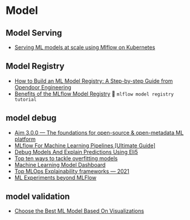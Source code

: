 # Model 


## Model Serving
+ [Serving ML models at scale using Mlflow on Kubernetes](https://medium.com/artefact-engineering-and-data-science/serving-ml-models-at-scale-using-mlflow-on-kubernetes-a83390718a92)

## Model Registry
+ [How to Build an ML Model Registry: A Step-by-step Guide from Opendoor Engineering](https://medium.com/opendoor-labs/how-to-build-an-ml-model-registry-a-step-by-step-guide-from-opendoor-engineering-cee36d965937)
+ [Benefits of the MLflow Model Registry](https://medium.com/infinstor/benefits-of-the-mlflow-model-registry-37e534de599) :palm_tree: `mlflow model registry tutorial`


## model debug
+ [Aim 3.0.0 — The foundations for open-source & open-metadata ML platform](https://medium.com/aimstack/aim-3-0-0-the-foundations-for-open-source-open-metadata-ml-platform-f3969755d55)
+ [MLflow For Machine Learning Pipelines [Ultimate Guide]](https://medium.com/@theclickreader/mlflow-for-machine-learning-pipelines-ultimate-guide-821e55370034)
+ [Debug Models And Explain Predictions Using Eli5](https://towardsdatascience.com/debug-models-and-explain-predictions-using-eli5-9f856ae74d16)
+ [Top ten ways to tackle overfitting models](https://shivanishimpi9.medium.com/top-ten-ways-to-tackle-overfitting-models-in-machine-learning-a5f109c3976b)
+ [Machine Learning Model Dashboard](https://towardsdatascience.com/machine-learning-model-dashboard-4544daa50848)
+ [Top MLOps Explainability frameworks — 2021](https://medium.com/technexthere/top-mlops-explainability-frameworks-2021-8a3d8f1d1d0e)
+ [ML Experiments beyond MLFlow](https://medium.com/mlearning-ai/extending-machine-learning-experimentation-platform-beyond-mlflow-eea5584e5ff8)

## model validation
+ [Choose the Best ML Model Based On Visualizations](https://towardsdatascience.com/choose-best-ml-model-based-on-visualization-ed6398ac3005)
